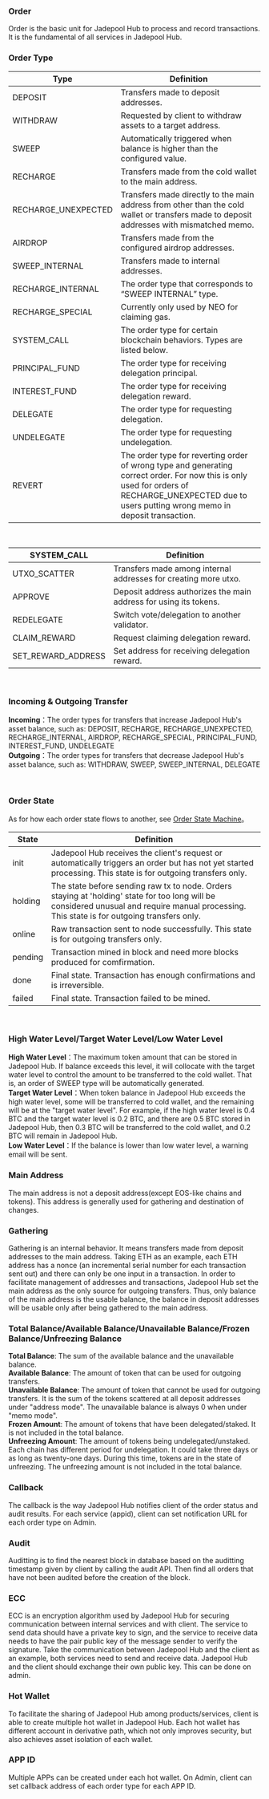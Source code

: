 ### Order
Order is the basic unit for Jadepool Hub to process and record transactions. It is the fundamental of all services in Jadepool Hub.

### Order Type
Type | Definition
--------- | ------- 
DEPOSIT | Transfers made to deposit addresses.
WITHDRAW | Requested by client to withdraw assets to a target address.
SWEEP | Automatically triggered when balance is higher than the configured value.
RECHARGE | Transfers made from the cold wallet to the main address.
RECHARGE_UNEXPECTED | Transfers made directly to the main address from other than the cold wallet or transfers made to deposit addresses with mismatched memo.
AIRDROP | Transfers made from the configured airdrop addresses.
SWEEP_INTERNAL | Transfers made to internal addresses.
RECHARGE_INTERNAL | The order type that corresponds to “SWEEP INTERNAL” type.
RECHARGE_SPECIAL | Currently only used by NEO for claiming gas.
SYSTEM_CALL | The order type for certain blockchain behaviors. Types are listed below.
PRINCIPAL_FUND | The order type for receiving delegation principal.
INTEREST_FUND | The order type for receiving delegation reward.
DELEGATE | The order type for requesting delegation.
UNDELEGATE | The order type for requesting undelegation.
REVERT | The order type for reverting order of wrong type and generating correct order. For now this is only used for orders of RECHARGE_UNEXPECTED due to users putting wrong memo in deposit transaction.

<br>

SYSTEM_CALL | Definition
--------- | ------- 
UTXO_SCATTER | Transfers made among internal addresses for creating more utxo.
APPROVE | Deposit address authorizes the main address for using its tokens.
REDELEGATE | Switch vote/delegation to another validator.
CLAIM_REWARD | Request claiming delegation reward.
SET_REWARD_ADDRESS | Set address for receiving delegation reward.

<br>

### Incoming & Outgoing Transfer
**Incoming**：The order types for transfers that increase Jadepool Hub's asset balance, such as: DEPOSIT, RECHARGE, RECHARGE_UNEXPECTED, RECHARGE_INTERNAL, AIRDROP, RECHARGE_SPECIAL, PRINCIPAL_FUND, INTEREST_FUND, UNDELEGATE
<br>
**Outgoing**：The order types for transfers that decrease Jadepool Hub's asset balance, such as: WITHDRAW, SWEEP, SWEEP_INTERNAL, DELEGATE

<br>

### Order State

As for how each order state flows to another, see [Order State Machine](state-machine.html)。

State | Definition
--------- | ------- 
init | Jadepool Hub receives the client's request or automatically triggers an order but has not yet started processing. This state is for outgoing transfers only.
holding | The state before sending raw tx to node. Orders staying at 'holding' state for too long will be considered unusual and require manual processing. This state is for outgoing transfers only.
online | Raw transaction sent to node successfully. This state is for outgoing transfers only.
pending | Transaction mined in block and need more blocks produced for comfirmation.
done | Final state. Transaction has enough confirmations and is irreversible.
failed | Final state. Transaction failed to be mined.

<br>

### High Water Level/Target Water Level/Low Water Level
**High Water Level**：The maximum token amount that can be stored in Jadepool Hub. If balance exceeds this level, it will collocate with the target water level to control the amount to be transferred to the cold wallet. That is, an order of SWEEP type will be automatically generated.
<br>
**Target Water Level**：When token balance in Jadepool Hub exceeds the high water level, some will be transferred to cold wallet, and the remaining will be at the "target water level". For example, if the high water level is 0.4 BTC and the target water level is 0.2 BTC, and there are 0.5 BTC stored in Jadepool Hub, then 0.3 BTC will be transferred to the cold wallet, and 0.2 BTC will remain in Jadepool Hub.
<br>
**Low Water Level**：If the balance is lower than low water level, a warning email will be sent.

### Main Address
The main address is not a deposit address(except EOS-like chains and tokens). This address is generally used for gathering and destination of changes.

### Gathering
Gathering is an internal behavior. It means transfers made from deposit addresses to the main address. Taking ETH as an example, each ETH address has a nonce (an incremental serial number for each transaction sent out) and there can only be one input in a transaction. In order to facilitate management of addresses and transactions, Jadepool Hub set the main address as the only source for outgoing transfers. Thus, only balance of the main address is the usable balance, the balance in deposit addresses will be usable only after being gathered to the main address.

### Total Balance/Available Balance/Unavailable Balance/Frozen Balance/Unfreezing Balance
**Total Balance**: The sum of the available balance and the unavailable balance.
<br>
**Available Balance**: The amount of token that can be used for outgoing transfers.
<br>
**Unavailable Balance**: The amount of token that cannot be used for outgoing transfers. It is the sum of the tokens scattered at all deposit addresses under "address mode". The unavailable balance is always 0 when under "memo mode".
<br>
**Frozen Amount**: The amount of tokens that have been delegated/staked. It is not included in the total balance.
<br>
**Unfreezing Amount**: The amount of tokens being undelegated/unstaked. Each chain has different period for undelegation. It could take three days or as long as twenty-one days. During this time, tokens are in the state of unfreezing. The unfreezing amount is not included in the total balance.

### Callback
The callback is the way Jadepool Hub notifies client of the order status and audit results. For each service (appid), client can set notification URL for each order type on Admin.

### Audit
Auditting is to find the nearest block in database based on the auditting timestamp given by client by calling the audit API. Then find all orders that have not been audited before the creation of the block. 

### ECC
ECC is an encryption algorithm used by Jadepool Hub for securing communication between internal services and with client. The service to send data should have a private key to sign, and the service to receive data needs to have the pair public key of the message sender to verify the signature. Take the communication between Jadepool Hub and the client as an example, both services need to send and receive data. Jadepool Hub and the client should exchange their own public key. This can be done on admin.

### Hot Wallet
To facilitate the sharing of Jadepool Hub among products/services, client is able to create multiple hot wallet in Jadepool Hub. Each hot wallet has different account in derivative path, 
which not only improves security, but also achieves asset isolation of each wallet.

### APP ID
Multiple APPs can be created under each hot wallet. On Admin, client can set callback address of each order type for each APP ID.
